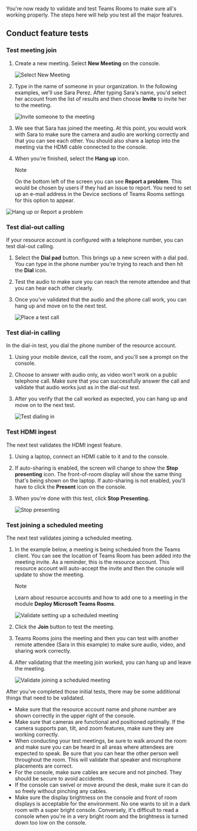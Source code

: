 You're now ready to validate and test Teams Rooms to make sure all's working properly. The steps here will help you test all  the major features.

## Conduct feature tests

### Test meeting join

1. Create a new meeting. Select **New Meeting** on the console.

   ![Select New Meeting](../media/new-meeting.png)

1. Type in the name of someone in your organization. In the following examples, we'll use Sara Perez. After typing Sara's  name, you'd select her account from the list of results and then choose **Invite** to invite her to the meeting.

   ![Invite someone to the meeting](../media/meeting-invite.png)

1. We see that Sara has joined the meeting. At this point, you would work with Sara to make sure the camera and audio are working correctly and that you can see each other. You should also share a laptop into the meeting via the HDMI cable connected to the console.

1. When you're finished, select the **Hang up** icon.

   > [!NOTE]
   > On the bottom left of the screen you can see **Report a problem**. This would be chosen by users if they had an issue to report. You need to set up an e-mail address in the Device sections of Teams Rooms settings for this option to appear.
   >

![Hang up or Report a problem](../media/report-problem.png)

### Test dial-out calling

If your resource account is configured with a telephone number, you can test dial-out calling.

1. Select the **Dial pad** button. This brings up a new screen with a dial pad. You can type in the phone number you're trying to reach and then hit the **Dial** icon.
1. Test the audio to make sure you can reach the remote attendee and that you can hear each other clearly.  
1. Once you've validated that the audio and the phone call work, you can hang up and move on to the next test.

   ![Place a test call](../media/place-test-call.png)

### Test dial-in calling

In the dial-in test, you dial the phone number of the resource account.

1. Using your mobile device, call the room, and you'll see a prompt on the console.
1. Choose to answer with audio only, as video won't work on a public telephone call. Make sure that you can successfully answer the call and validate that audio works just as in the dial-out test.
1. After you verify that the call worked as expected, you can hang up and move on to the next test.

   ![Test dialing in](../media/dial-in-test.png)

### Test HDMI ingest

The next test validates the HDMI ingest feature.

1. Using a laptop, connect an HDMI cable to it and to the console.
1. If auto-sharing is enabled, the screen will change to show the **Stop presenting** icon. The front-of-room display will show the same thing that's being shown on the laptop. If auto-sharing is not enabled, you'll have to click the **Present** icon on the console.
1. When you're done with this test, click **Stop Presenting.**

   ![Stop presenting](../media/stop-presenting.png)

### Test joining a scheduled meeting

The next test validates joining a scheduled meeting.

1. In the example below, a meeting is being scheduled from the Teams client. You can see the location of Teams Room has been added into the meeting invite. As a reminder, this is the resource account. This resource account will auto-accept the invite and then the console will update to show the meeting.

   > [!NOTE]
   > Learn about resource accounts and how to add one to a meeting in the module **Deploy Microsoft Teams Rooms**.
   >

   ![Validate setting up a scheduled meeting](../media/validate-joining-scheduled.png)

1. Click the **Join** button to test the meeting.
1. Teams Rooms joins the meeting and then you can test with another remote attendee (Sara in this example) to make sure audio, video, and sharing work correctly.
1. After validating that the meeting join worked, you can hang up and leave the meeting.

   ![Validate joining a scheduled meeting](../media/testing-join.png)

After you've completed those initial tests, there may be some additional things that need to be validated.

- Make sure that the resource account name and phone number are shown correctly in the upper right of the console.
- Make sure that cameras are functional and positioned optimally. If the camera supports pan, tilt, and zoom features, make sure they are working correctly.
- When conducting your test meetings, be sure to walk around the room and make sure you can be heard in all areas where attendees are expected to speak. Be sure that you can hear the other person well throughout the room. This will validate that speaker and microphone placements are correct.
- For the console, make sure cables are secure and not pinched. They should be secure to avoid accidents.
- If the console can swivel or move around the desk, make sure it can do so freely without pinching any cables.
- Make sure the display brightness on the console and front of room displays is acceptable for the environment. No one wants to sit in a dark room with a super bright console. Conversely, it's difficult to read a console when you're in a very bright room and the brightness is turned down too low on the console.
